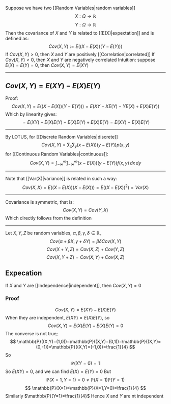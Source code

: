 Suppose we have two [[Random Variables|random variables]]
$$
X:\Omega\to \mathbb{R}
$$
$$
Y:\Omega\to \mathbb{R}
$$
Then the covariance of $X$ and $Y$ is related to [[E(X)|expextation]] and is defined as:
$$
Cov(X,Y):=E((X-E(X))(Y-E(Y)))
$$
If $Cov(X,Y)>0$, then $X$ and $Y$ are positively [[Correlation|correlated]]
If $Cov(X,Y)<0$, then $X$ and $Y$ are negatively correlated
Intuition: suppose $E(X)=E(Y)=0$, then $Cov(X,Y)=E(XY)$
___
## $Cov(X,Y)=E(XY)-E(X)E(Y)$
Proof:
$$
Cov(X,Y)=E((X-E(X))(Y-E(Y)))=E(XY-XE(Y)-YE(X)+E(X)E(Y))
$$
Which by linearity gives:
$$
= E(XY)-E(X)E(Y)-E(X)E(Y)+E(X)E(Y)=E(XY)-E(X)E(Y)
$$

___
By LOTUS, for [[Discrete Random Variables|discrete]]
$$
Cov(X,Y)=\sum_{x}\sum_{y}(x-E(X))(y-E(Y))p(x,y)
$$
for [[Continuous Random Variables|continuous]]:
$$
Cov(X,Y)=\int_{-\infty}^{\infty} \int_{-\infty}^{\infty} (x-E(X))(y-E(Y))f(x,y) \, dx  \, dy 
$$
___
Note that [[Var(X)|variance]] is related in such a way:
$$
Cov(X,X)=E((X-E(X))(X-E(X)))=E((X-E(X))^{2})=Var(X)
$$
___
Covariance is symmetric, that is:
$$
Cov(X,Y)=Cov(Y,X)
$$
Which directly follows from the definition
___
Let $X,Y,Z$ be random variables, $\alpha,\beta,\gamma,\delta \in\mathbb{R}$,
$$
Cov(\alpha+\beta X,\gamma+\delta Y)=\beta\delta Cov(X,Y)
$$
$$
Cov(X+Y,Z)=Cov(X,Z)+Cov(Y,Z)
$$
$$
Cov(X,Y+Z)=Cov(X,Y)+Cov(X,Z)
$$
## Expecation
If $X$ and $Y$ are [[Independence|independent]], then $Cov(X,Y)=0$
### Proof
$$
Cov(X,Y)=E(XY)-E(X)E(Y)
$$
When they are independent, $E(XY)=E(X)E(Y)$, so
$$
Cov(X,Y)=E(X)E(Y)-E(X)E(Y)=0
$$
The converse is not true;
$$
\mathbb{P}((X,Y)=(1,0))=\mathbb{P}((X,Y)=(0,1))=\mathbb{P}((X,Y)=(0,-1))=\mathbb{P}((X,Y)=(-1,0))=\frac{1}{4}
$$
So
$$
\mathbb{P}(XY=0)=1
$$
So $E(XY)=0$, and we can find $E(X)=E(Y)=0$
But
$$
\mathbb{P}(X=1,Y=1)=0\neq \mathbb{P}(X=1)\mathbb{P}(Y=1)
$$
$$
 \mathbb{P}(X=1)=\mathbb{P}(X=1,Y=0)=\frac{1}{4}
$$
Similarly $\mathbb{P}(Y=1)=\frac{1}{4}$
Hence $X$ and $Y$ are nt independent

